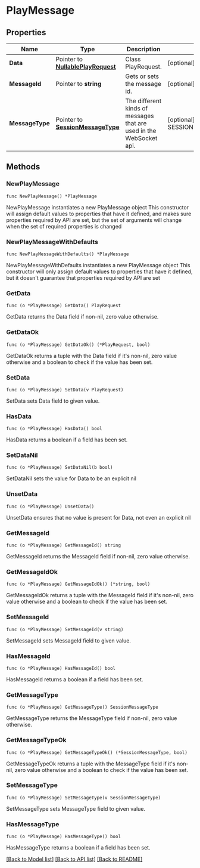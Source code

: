 # PlayMessage

## Properties

Name | Type | Description | Notes
------------ | ------------- | ------------- | -------------
**Data** | Pointer to [**NullablePlayRequest**](PlayRequest.md) | Class PlayRequest. | [optional] 
**MessageId** | Pointer to **string** | Gets or sets the message id. | [optional] 
**MessageType** | Pointer to [**SessionMessageType**](SessionMessageType.md) | The different kinds of messages that are used in the WebSocket api. | [optional] [readonly] [default to SESSIONMESSAGETYPE_PLAY]

## Methods

### NewPlayMessage

`func NewPlayMessage() *PlayMessage`

NewPlayMessage instantiates a new PlayMessage object
This constructor will assign default values to properties that have it defined,
and makes sure properties required by API are set, but the set of arguments
will change when the set of required properties is changed

### NewPlayMessageWithDefaults

`func NewPlayMessageWithDefaults() *PlayMessage`

NewPlayMessageWithDefaults instantiates a new PlayMessage object
This constructor will only assign default values to properties that have it defined,
but it doesn't guarantee that properties required by API are set

### GetData

`func (o *PlayMessage) GetData() PlayRequest`

GetData returns the Data field if non-nil, zero value otherwise.

### GetDataOk

`func (o *PlayMessage) GetDataOk() (*PlayRequest, bool)`

GetDataOk returns a tuple with the Data field if it's non-nil, zero value otherwise
and a boolean to check if the value has been set.

### SetData

`func (o *PlayMessage) SetData(v PlayRequest)`

SetData sets Data field to given value.

### HasData

`func (o *PlayMessage) HasData() bool`

HasData returns a boolean if a field has been set.

### SetDataNil

`func (o *PlayMessage) SetDataNil(b bool)`

 SetDataNil sets the value for Data to be an explicit nil

### UnsetData
`func (o *PlayMessage) UnsetData()`

UnsetData ensures that no value is present for Data, not even an explicit nil
### GetMessageId

`func (o *PlayMessage) GetMessageId() string`

GetMessageId returns the MessageId field if non-nil, zero value otherwise.

### GetMessageIdOk

`func (o *PlayMessage) GetMessageIdOk() (*string, bool)`

GetMessageIdOk returns a tuple with the MessageId field if it's non-nil, zero value otherwise
and a boolean to check if the value has been set.

### SetMessageId

`func (o *PlayMessage) SetMessageId(v string)`

SetMessageId sets MessageId field to given value.

### HasMessageId

`func (o *PlayMessage) HasMessageId() bool`

HasMessageId returns a boolean if a field has been set.

### GetMessageType

`func (o *PlayMessage) GetMessageType() SessionMessageType`

GetMessageType returns the MessageType field if non-nil, zero value otherwise.

### GetMessageTypeOk

`func (o *PlayMessage) GetMessageTypeOk() (*SessionMessageType, bool)`

GetMessageTypeOk returns a tuple with the MessageType field if it's non-nil, zero value otherwise
and a boolean to check if the value has been set.

### SetMessageType

`func (o *PlayMessage) SetMessageType(v SessionMessageType)`

SetMessageType sets MessageType field to given value.

### HasMessageType

`func (o *PlayMessage) HasMessageType() bool`

HasMessageType returns a boolean if a field has been set.


[[Back to Model list]](../README.md#documentation-for-models) [[Back to API list]](../README.md#documentation-for-api-endpoints) [[Back to README]](../README.md)


